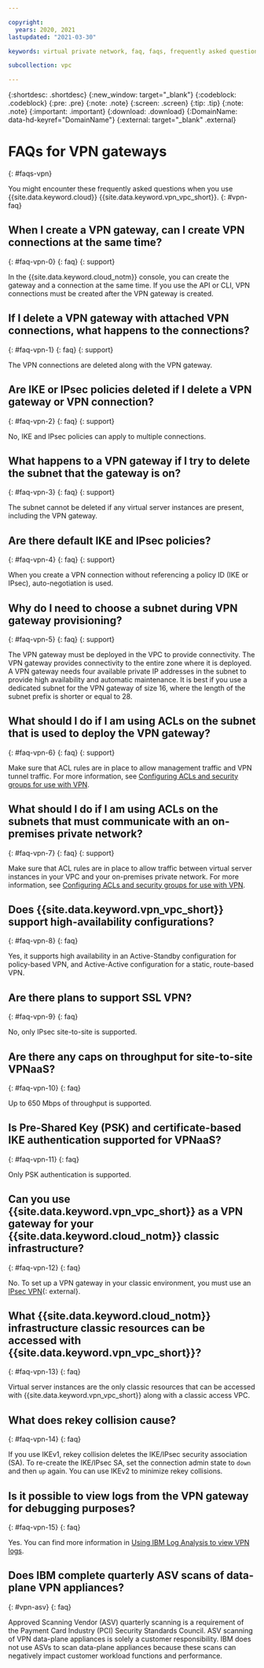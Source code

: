 ```yaml
---

copyright:
  years: 2020, 2021
lastupdated: "2021-03-30"

keywords: virtual private network, faq, faqs, frequently asked questions, vpn, vpn gateway

subcollection: vpc

---
```


{:shortdesc: .shortdesc}
{:new_window: target="_blank"}
{:codeblock: .codeblock}
{:pre: .pre}
{:note: .note}
{:screen: .screen}
{:tip: .tip}
{:note: .note}
{:important: .important}
{:download: .download}
{:DomainName: data-hd-keyref="DomainName"}
{:external: target="_blank" .external}

# FAQs for VPN gateways
{: #faqs-vpn}

You might encounter these frequently asked questions when you use {{site.data.keyword.cloud}} {{site.data.keyword.vpn_vpc_short}}.
{: #vpn-faq}

## When I create a VPN gateway, can I create VPN connections at the same time?
{: #faq-vpn-0}
{: faq}
{: support}

In the {{site.data.keyword.cloud_notm}} console, you can create the gateway and a connection at the same time. If you use the API or CLI, VPN connections must be created after the VPN gateway is created.

## If I delete a VPN gateway with attached VPN connections, what happens to the connections?
{: #faq-vpn-1}
{: faq}
{: support}

The VPN connections are deleted along with the VPN gateway.

## Are IKE or IPsec policies deleted if I delete a VPN gateway or VPN connection?
{: #faq-vpn-2}
{: faq}
{: support}

No, IKE and IPsec policies can apply to multiple connections.

## What happens to a VPN gateway if I try to delete the subnet that the gateway is on?
{: #faq-vpn-3}
{: faq}
{: support}

The subnet cannot be deleted if any virtual server instances are present, including the VPN gateway.

## Are there default IKE and IPsec policies?
{: #faq-vpn-4}
{: faq}
{: support}

When you create a VPN connection without referencing a policy ID (IKE or IPsec), auto-negotiation is used.

## Why do I need to choose a subnet during VPN gateway provisioning?
{: #faq-vpn-5}
{: faq}
{: support}

The VPN gateway must be deployed in the VPC to provide connectivity. The VPN gateway provides connectivity to the entire zone where it is deployed. A VPN gateway needs four available private IP addresses in the subnet to provide high availability and automatic maintenance. It is best if you use a dedicated subnet for the VPN gateway of size 16, where the length of the subnet prefix is shorter or equal to 28.

## What should I do if I am using ACLs on the subnet that is used to deploy the VPN gateway?
{: #faq-vpn-6}
{: faq}
{: support}

Make sure that ACL rules are in place to allow management traffic and VPN tunnel traffic. For more information, see [Configuring ACLs and security groups for use with VPN](/docs/vpc?topic=vpc-acls-security-groups-vpn).

## What should I do if I am using ACLs on the subnets that must communicate with an on-premises private network?
{: #faq-vpn-7}
{: faq}
{: support}

Make sure that ACL rules are in place to allow traffic between virtual server instances in your VPC and your on-premises private network. For more information, see [Configuring ACLs and security groups for use with VPN](/docs/vpc?topic=vpc-acls-security-groups-vpn).

## Does {{site.data.keyword.vpn_vpc_short}} support high-availability configurations?
{: #faq-vpn-8}
{: faq}

Yes, it supports high availability in an Active-Standby configuration for policy-based VPN, and Active-Active configuration for a static, route-based VPN.

## Are there plans to support SSL VPN?
{: #faq-vpn-9}
{: faq}

No, only IPsec site-to-site is supported.

## Are there any caps on throughput for site-to-site VPNaaS?
{: #faq-vpn-10}
{: faq}

Up to 650 Mbps of throughput is supported.

## Is Pre-Shared Key (PSK) and certificate-based IKE authentication supported for VPNaaS?
{: #faq-vpn-11}
{: faq}

Only PSK authentication is supported.

## Can you use {{site.data.keyword.vpn_vpc_short}} as a VPN gateway for your {{site.data.keyword.cloud_notm}} classic infrastructure?
{: #faq-vpn-12}
{: faq}

No. To set up a VPN gateway in your classic environment, you must use an [IPsec VPN](https://{DomainName}/catalog/infrastructure/ipsec-vpn){: external}.

## What {{site.data.keyword.cloud_notm}} infrastructure classic resources can be accessed with {{site.data.keyword.vpn_vpc_short}}?
{: #faq-vpn-13}
{: faq}

Virtual server instances are the only classic resources that can be accessed with {{site.data.keyword.vpn_vpc_short}} along with a classic access VPC.

## What does rekey collision cause?
{: #faq-vpn-14}
{: faq}

If you use IKEv1, rekey collision deletes the IKE/IPsec security association (SA). To re-create the IKE/IPsec SA, set the connection admin state to `down` and then `up` again. You can use IKEv2 to minimize rekey collisions.

## Is it possible to view logs from the VPN gateway for debugging purposes?
{: #faq-vpn-15}
{: faq}

Yes. You can find more information in [Using IBM Log Analysis to view VPN logs](/docs/vpc?topic=vpc-using-log-analysis-to-view-vpn-logs).

## Does IBM complete quarterly ASV scans of data-plane VPN appliances?  
{: #vpn-asv}
{: faq}

Approved Scanning Vendor (ASV) quarterly scanning is a requirement of the Payment Card Industry (PCI) Security Standards Council. ASV scanning of VPN data-plane appliances is solely a customer responsibility. IBM does not use ASVs to scan data-plane appliances because these scans can negatively impact customer workload functions and performance.
